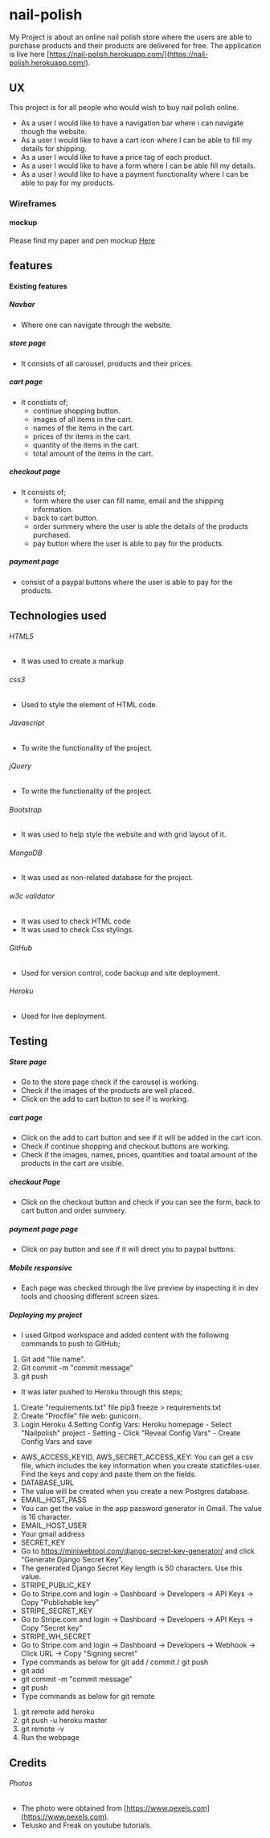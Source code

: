 # nail-polish
My Project is about an online nail polish store where the users are able to purchase products and their products are delivered for free.
   The application is live here [https://nail-polish.herokuapp.com/](https://nail-polish.herokuapp.com/).
   ## UX
   This project is for all people who would wish to buy nail polish online.
   - As a user I would like to have a navigation bar where i can navigate though the website.
   - As a user I would like to have a cart icon where I can be able to fill my details for shipping.
   - As a user I would like to have a price tag of each product.
   - As a user I would like to have a form where I can be able fill my details.
   - As a user I would like to have a payment functionality where I can be able to pay for my products.
   ### Wireframes
   #### mockup
   Please find my paper and pen mockup [Here](https://scontent.farn2-1.fna.fbcdn.net/v/t1.15752-9/120795507_341266307110985_2249962487274967487_n.jpg?_nc_cat=105&_nc_sid=ae9488&_nc_ohc=NO9rZ44qiAIAX8NxZnR&_nc_ht=scontent.farn2-1.fna&oh=3ee02c54466d29efbcbae5a4fb7e595c&oe=5F9F6987)
   ## features
   #### Existing features
   ##### Navbar
   - Where one can navigate through the  website.
   ##### store page 
   - It consists of all carousel, products and their prices.
   ##### cart page 
   - It constists of; 
     - continue shopping button.
     - images of all items in the cart.
     - names of the items in the cart.
     - prices of thr items in the cart.
     - quantity of the items in the cart.
     - total amount of the items in the cart.
    
   ##### checkout page
   - It consists of; 
     - form where the user can fill name, email and the shipping information.
     - back to cart button.
     - order summery where the user is able the details of the products purchased.
     - pay button where the user is able to pay for the products.
   ##### payment page
   - consist of a paypal buttons where the user is able to pay for the products.
   
   ## Technologies used
   ###### HTML5
   - It was used to create a markup
   ###### css3
   - Used to style the element of HTML code.
   ###### Javascript
   - To write the functionality of the project.
   ###### jQuery
   - To write the functionality of the project.
   ###### Bootstrap
   - It was used to help style the website and with grid layout of it.
   ###### MongoDB 
   - It was used as non-related database for the project.
   ###### w3c validator
   - It was used to check HTML code 
   - It was used to check Css stylings.
   ###### GitHub
   - Used for version control, code backup and site deployment.
   ###### Heroku
   - Used for live deployment.
   ## Testing
   ##### Store page 
   - Go to the store page check if the carousel is working.
   - Check if the images of the products are well placed.
   - Click on the add to cart button to see if is working. 
   ##### cart page
   - Click on the add to cart button and see if it will be added in the cart icon.
   - Check if continue shopping and checkout buttons are working.
   - Check if the images, names, prices, quantities and toatal amount of the products in the cart are visible.
   ##### checkout Page
   - Click on the checkout button and check if you can see the form, back to cart button and order summery.
   ##### payment page page
   - Click on pay button and see if it will direct you to paypal buttons.
   ##### Mobile responsive
   - Each page was checked through the live preview by inspecting it in dev tools and choosing different screen sizes.
   ##### Deploying my project
   - I used Gitpod workspace and added content with the following commands to push to GitHub;
   1. Git add "file name".
   2. Git commit -m "commit message"
   3. git push 
   - It was later pushed to Heroku through this steps;
   1. Create "requirements.txt" file
      pip3 freeze > requirements.txt
   2. Create "Procfile" file
      web: gunicorn..
   3. Login Heroku
   4.Setting Config Vars: Heroku homepage - Select "Nailpolish" project - Setting - Click "Reveal Config Vars" - Create Config Vars and save
   - AWS_ACCESS_KEYID, AWS_SECRET_ACCESS_KEY: You can get a csv file, which includes the key information when you create staticfiles-user. Find the keys and copy and paste them on the fields.
   - DATABASE_URL
   - The value will be created when you create a new Postgres database.
   - EMAIL_HOST_PASS
   - You can get the value in the app password generator in Gmail. The value is 16 character.
   - EMAIL_HOST_USER
   - Your gmail address
   - SECRET_KEY
   - Go to https://miniwebtool.com/django-secret-key-generator/ and click "Generate Django Secret Key".
   - The generated Django Secret Key length is 50 characters. Use this value.
   - STRIPE_PUBLIC_KEY
   - Go to Stripe.com and login -> Dashboard -> Developers -> API Keys -> Copy "Publishable key"
   - STRIPE_SECRET_KEY
   - Go to Stripe.com and login -> Dashboard -> Developers -> API Keys -> Copy "Secret key"
   - STRIPE_WH_SECRET
   - Go to Stripe.com and login -> Dashboard -> Developers -> Webhook -> Click URL -> Copy "Signing secret"
   - Type commands as below for git add / commit / git push
   - git add
   - git commit -m "commit message" 
   - git push
  - Type commands as below for git remote
  1. git remote add heroku
  2. git push -u heroku master
  3. git remote -v
  4. Run the webpage
  ## Credits
  ###### Photos
  - The photo were obtained from [https://www.pexels.com](https://www.pexels.com).
  - Telusko and Freak on youtube tutorials.
   

  
